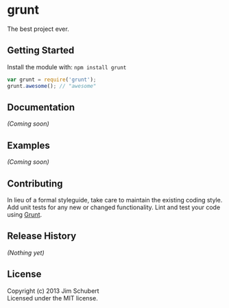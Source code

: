 # grunt

The best project ever.

## Getting Started
Install the module with: `npm install grunt`

```javascript
var grunt = require('grunt');
grunt.awesome(); // "awesome"
```

## Documentation
_(Coming soon)_

## Examples
_(Coming soon)_

## Contributing
In lieu of a formal styleguide, take care to maintain the existing coding style. Add unit tests for any new or changed functionality. Lint and test your code using [Grunt](http://gruntjs.com/).

## Release History
_(Nothing yet)_

## License
Copyright (c) 2013 Jim Schubert  
Licensed under the MIT license.
